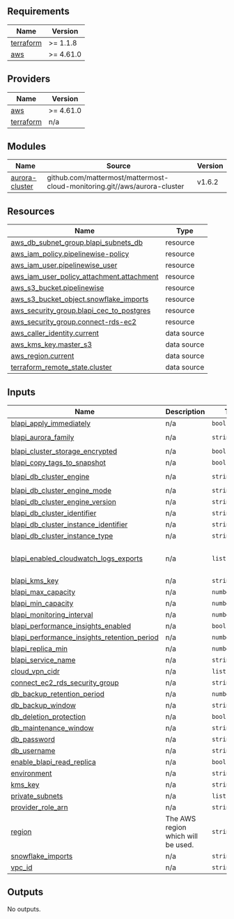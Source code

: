 <!-- BEGIN_TF_DOCS -->
## Requirements

| Name | Version |
|------|---------|
| <a name="requirement_terraform"></a> [terraform](#requirement\_terraform) | >= 1.1.8 |
| <a name="requirement_aws"></a> [aws](#requirement\_aws) | >= 4.61.0 |

## Providers

| Name | Version |
|------|---------|
| <a name="provider_aws"></a> [aws](#provider\_aws) | >= 4.61.0 |
| <a name="provider_terraform"></a> [terraform](#provider\_terraform) | n/a |

## Modules

| Name | Source | Version |
|------|--------|---------|
| <a name="module_aurora-cluster"></a> [aurora-cluster](#module\_aurora-cluster) | github.com/mattermost/mattermost-cloud-monitoring.git//aws/aurora-cluster | v1.6.2 |

## Resources

| Name | Type |
|------|------|
| [aws_db_subnet_group.blapi_subnets_db](https://registry.terraform.io/providers/hashicorp/aws/latest/docs/resources/db_subnet_group) | resource |
| [aws_iam_policy.pipelinewise-policy](https://registry.terraform.io/providers/hashicorp/aws/latest/docs/resources/iam_policy) | resource |
| [aws_iam_user.pipelinewise_user](https://registry.terraform.io/providers/hashicorp/aws/latest/docs/resources/iam_user) | resource |
| [aws_iam_user_policy_attachment.attachment](https://registry.terraform.io/providers/hashicorp/aws/latest/docs/resources/iam_user_policy_attachment) | resource |
| [aws_s3_bucket.pipelinewise](https://registry.terraform.io/providers/hashicorp/aws/latest/docs/resources/s3_bucket) | resource |
| [aws_s3_bucket_object.snowflake_imports](https://registry.terraform.io/providers/hashicorp/aws/latest/docs/resources/s3_bucket_object) | resource |
| [aws_security_group.blapi_cec_to_postgres](https://registry.terraform.io/providers/hashicorp/aws/latest/docs/resources/security_group) | resource |
| [aws_security_group.connect-rds-ec2](https://registry.terraform.io/providers/hashicorp/aws/latest/docs/resources/security_group) | resource |
| [aws_caller_identity.current](https://registry.terraform.io/providers/hashicorp/aws/latest/docs/data-sources/caller_identity) | data source |
| [aws_kms_key.master_s3](https://registry.terraform.io/providers/hashicorp/aws/latest/docs/data-sources/kms_key) | data source |
| [aws_region.current](https://registry.terraform.io/providers/hashicorp/aws/latest/docs/data-sources/region) | data source |
| [terraform_remote_state.cluster](https://registry.terraform.io/providers/hashicorp/terraform/latest/docs/data-sources/remote_state) | data source |

## Inputs

| Name | Description | Type | Default | Required |
|------|-------------|------|---------|:--------:|
| <a name="input_blapi_apply_immediately"></a> [blapi\_apply\_immediately](#input\_blapi\_apply\_immediately) | n/a | `bool` | `false` | no |
| <a name="input_blapi_aurora_family"></a> [blapi\_aurora\_family](#input\_blapi\_aurora\_family) | n/a | `string` | `"aurora-postgresql13"` | no |
| <a name="input_blapi_cluster_storage_encrypted"></a> [blapi\_cluster\_storage\_encrypted](#input\_blapi\_cluster\_storage\_encrypted) | n/a | `bool` | `true` | no |
| <a name="input_blapi_copy_tags_to_snapshot"></a> [blapi\_copy\_tags\_to\_snapshot](#input\_blapi\_copy\_tags\_to\_snapshot) | n/a | `bool` | `true` | no |
| <a name="input_blapi_db_cluster_engine"></a> [blapi\_db\_cluster\_engine](#input\_blapi\_db\_cluster\_engine) | n/a | `string` | `"aurora-postgresql"` | no |
| <a name="input_blapi_db_cluster_engine_mode"></a> [blapi\_db\_cluster\_engine\_mode](#input\_blapi\_db\_cluster\_engine\_mode) | n/a | `string` | `"provisioned"` | no |
| <a name="input_blapi_db_cluster_engine_version"></a> [blapi\_db\_cluster\_engine\_version](#input\_blapi\_db\_cluster\_engine\_version) | n/a | `string` | `"13.8"` | no |
| <a name="input_blapi_db_cluster_identifier"></a> [blapi\_db\_cluster\_identifier](#input\_blapi\_db\_cluster\_identifier) | n/a | `string` | n/a | yes |
| <a name="input_blapi_db_cluster_instance_identifier"></a> [blapi\_db\_cluster\_instance\_identifier](#input\_blapi\_db\_cluster\_instance\_identifier) | n/a | `string` | n/a | yes |
| <a name="input_blapi_db_cluster_instance_type"></a> [blapi\_db\_cluster\_instance\_type](#input\_blapi\_db\_cluster\_instance\_type) | n/a | `string` | `"db.t4g.medium"` | no |
| <a name="input_blapi_enabled_cloudwatch_logs_exports"></a> [blapi\_enabled\_cloudwatch\_logs\_exports](#input\_blapi\_enabled\_cloudwatch\_logs\_exports) | n/a | `list(string)` | <pre>[<br>  "postgresql"<br>]</pre> | no |
| <a name="input_blapi_kms_key"></a> [blapi\_kms\_key](#input\_blapi\_kms\_key) | n/a | `string` | n/a | yes |
| <a name="input_blapi_max_capacity"></a> [blapi\_max\_capacity](#input\_blapi\_max\_capacity) | n/a | `number` | `4` | no |
| <a name="input_blapi_min_capacity"></a> [blapi\_min\_capacity](#input\_blapi\_min\_capacity) | n/a | `number` | `0.5` | no |
| <a name="input_blapi_monitoring_interval"></a> [blapi\_monitoring\_interval](#input\_blapi\_monitoring\_interval) | n/a | `number` | n/a | yes |
| <a name="input_blapi_performance_insights_enabled"></a> [blapi\_performance\_insights\_enabled](#input\_blapi\_performance\_insights\_enabled) | n/a | `bool` | n/a | yes |
| <a name="input_blapi_performance_insights_retention_period"></a> [blapi\_performance\_insights\_retention\_period](#input\_blapi\_performance\_insights\_retention\_period) | n/a | `number` | `7` | no |
| <a name="input_blapi_replica_min"></a> [blapi\_replica\_min](#input\_blapi\_replica\_min) | n/a | `number` | n/a | yes |
| <a name="input_blapi_service_name"></a> [blapi\_service\_name](#input\_blapi\_service\_name) | n/a | `string` | `"blapi"` | no |
| <a name="input_cloud_vpn_cidr"></a> [cloud\_vpn\_cidr](#input\_cloud\_vpn\_cidr) | n/a | `list(string)` | n/a | yes |
| <a name="input_connect_ec2_rds_security_group"></a> [connect\_ec2\_rds\_security\_group](#input\_connect\_ec2\_rds\_security\_group) | n/a | `string` | n/a | yes |
| <a name="input_db_backup_retention_period"></a> [db\_backup\_retention\_period](#input\_db\_backup\_retention\_period) | n/a | `number` | n/a | yes |
| <a name="input_db_backup_window"></a> [db\_backup\_window](#input\_db\_backup\_window) | n/a | `string` | n/a | yes |
| <a name="input_db_deletion_protection"></a> [db\_deletion\_protection](#input\_db\_deletion\_protection) | n/a | `bool` | `true` | no |
| <a name="input_db_maintenance_window"></a> [db\_maintenance\_window](#input\_db\_maintenance\_window) | n/a | `string` | n/a | yes |
| <a name="input_db_password"></a> [db\_password](#input\_db\_password) | n/a | `string` | n/a | yes |
| <a name="input_db_username"></a> [db\_username](#input\_db\_username) | n/a | `string` | n/a | yes |
| <a name="input_enable_blapi_read_replica"></a> [enable\_blapi\_read\_replica](#input\_enable\_blapi\_read\_replica) | n/a | `bool` | `true` | no |
| <a name="input_environment"></a> [environment](#input\_environment) | n/a | `string` | n/a | yes |
| <a name="input_kms_key"></a> [kms\_key](#input\_kms\_key) | n/a | `string` | n/a | yes |
| <a name="input_private_subnets"></a> [private\_subnets](#input\_private\_subnets) | n/a | `list(string)` | n/a | yes |
| <a name="input_provider_role_arn"></a> [provider\_role\_arn](#input\_provider\_role\_arn) | n/a | `string` | `""` | no |
| <a name="input_region"></a> [region](#input\_region) | The AWS region which will be used. | `string` | n/a | yes |
| <a name="input_snowflake_imports"></a> [snowflake\_imports](#input\_snowflake\_imports) | n/a | `string` | n/a | yes |
| <a name="input_vpc_id"></a> [vpc\_id](#input\_vpc\_id) | n/a | `string` | n/a | yes |

## Outputs

No outputs.
<!-- END_TF_DOCS -->
